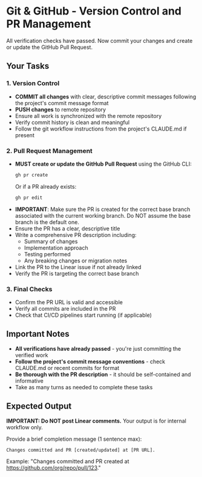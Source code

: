 # Git & GitHub - Version Control and PR Management

All verification checks have passed. Now commit your changes and create or update the GitHub Pull Request.

## Your Tasks

### 1. Version Control
- **COMMIT all changes** with clear, descriptive commit messages following the project's commit message format
- **PUSH changes** to remote repository
- Ensure all work is synchronized with the remote repository
- Verify commit history is clean and meaningful
- Follow the git workflow instructions from the project's CLAUDE.md if present

### 2. Pull Request Management
- **MUST create or update the GitHub Pull Request** using the GitHub CLI:
  ```bash
  gh pr create
  ```
  Or if a PR already exists:
  ```bash
  gh pr edit
  ```
- **IMPORTANT**: Make sure the PR is created for the correct base branch associated with the current working branch. Do NOT assume the base branch is the default one.
- Ensure the PR has a clear, descriptive title
- Write a comprehensive PR description including:
  - Summary of changes
  - Implementation approach
  - Testing performed
  - Any breaking changes or migration notes
- Link the PR to the Linear issue if not already linked
- Verify the PR is targeting the correct base branch

### 3. Final Checks
- Confirm the PR URL is valid and accessible
- Verify all commits are included in the PR
- Check that CI/CD pipelines start running (if applicable)

## Important Notes

- **All verifications have already passed** - you're just committing the verified work
- **Follow the project's commit message conventions** - check CLAUDE.md or recent commits for format
- **Be thorough with the PR description** - it should be self-contained and informative
- Take as many turns as needed to complete these tasks

## Expected Output

**IMPORTANT: Do NOT post Linear comments.** Your output is for internal workflow only.

Provide a brief completion message (1 sentence max):

```
Changes committed and PR [created/updated] at [PR URL].
```

Example: "Changes committed and PR created at https://github.com/org/repo/pull/123."
